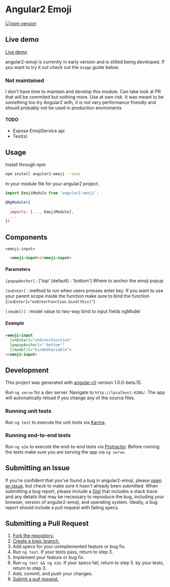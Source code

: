 # Angular2 Emoji
[![npm version](https://badge.fury.io/js/angular2-emoji.svg)](https://badge.fury.io/js/angular2-emoji)
## Live demo
[Live demo](https://antewall.github.io/angular2-emoji/)

angular2-emoji is currently in early version and is stilled being developed. If you want to try it out check out the `Usage` guide below.

### Not maintained
I don't have time to maintain and develop this module. Can take look at PR that will be commited but nothing more. Use at own risk. It was meant to be something too try Angular2 with, it is not very performance friendly and should probably not be used in production enviroments

#### TODO
- Expose EmojiService api
- Test(s)

## Usage
Install through npm
```bash
npm install angular2-emoji --save
```
In your module file for your angular2 project.
```javascript
import EmojiModule from 'angular2-emoji';

@NgModule({
  ...
  imports: [..., EmojiModule],
  ...
})
```
## Components
`<emoji-input>`
```html
  <emoji-input></emoji-input>
```
#### Parameters
`[popupAnchor]` : ['top' (default) : 'bottom']
Where to anchor the emoji popup

`[onEnter]` : method to run when users presses enter key. If you want to use your parent scope inside the function make sure to bind the function (`[onEnter]="onEnterFunction.bind(this)"`)

`[(model)]` : model value to two-way bind to input fields ngModel

##### Example
```html
<emoji-input
  [onEnter]="onEnterFunction"
  [popupAnchor]="'bottom'"
  [(model)]="bindedVariable">
</emoji-input>
```

## Development
This project was generated with [angular-cli](https://github.com/angular/angular-cli) version 1.0.0-beta.15.

Run `ng serve` for a dev server. Navigate to `http://localhost:4200/`. The app will automatically reload if you change any of the source files.

### Running unit tests

Run `ng test` to execute the unit tests via [Karma](https://karma-runner.github.io).

### Running end-to-end tests

Run `ng e2e` to execute the end-to-end tests via [Protractor](http://www.protractortest.org/).
Before running the tests make sure you are serving the app via `ng serve`.

## Submitting an Issue

If you're confident that you've found a bug in
angular2-emoji, please [open an issue][issues], but check to make sure it hasn't
already been submitted. When submitting a bug report, please include a
[Gist][] that includes a stack trace and any details that may be
necessary to reproduce the bug, including your browser, version of angular2-emoji, and operating system. Ideally, a bug report should include a
pull request with failing specs.

[gist]: https://gist.github.com/

## Submitting a Pull Request
1. [Fork the repository.][fork]
2. [Create a topic branch.][branch]
3. Add specs for your unimplemented feature or bug fix.
4. Run `ng test`. If your tests pass, return to step 3.
5. Implement your feature or bug fix.
6. Run `ng test && ng e2e`. If your specs fail, return to step 5.
   by your tests, return to step 3.
7. Add, commit, and push your changes.
8. [Submit a pull request.][pr]

[issues]: https://github.com/AnteWall/angular2-emoji/issues
[fork]: http://help.github.com/fork-a-repo/
[branch]: http://learn.github.com/p/branching.html
[pr]: http://help.github.com/send-pull-requests/
